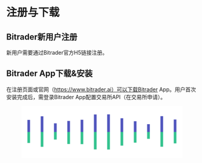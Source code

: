 # 注册与下载

## Bitrader新用户注册

新用户需要通过Bitrader官方H5链接注册。

## Bitrader App下载&安装

在注册页面或官网（https://www.bitrader.ai）可以下载Bitrader App。用户首次安装完成后，需登录Bitrader  App配置交易所API（在交易所申请）。

<figure><img src="../.gitbook/assets/Pagination.png" alt=""><figcaption></figcaption></figure>
